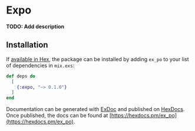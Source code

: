 # Expo

**TODO: Add description**

## Installation

If [available in Hex](https://hex.pm/docs/publish), the package can be installed
by adding `ex_po` to your list of dependencies in `mix.exs`:

```elixir
def deps do
  [
    {:expo, "~> 0.1.0"}
  ]
end
```

Documentation can be generated with [ExDoc](https://github.com/elixir-lang/ex_doc)
and published on [HexDocs](https://hexdocs.pm). Once published, the docs can
be found at [https://hexdocs.pm/ex_po](https://hexdocs.pm/ex_po).

